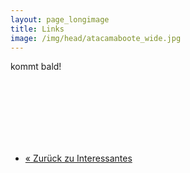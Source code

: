 ```yaml
---
layout: page_longimage
title: Links
image: /img/head/atacamaboote_wide.jpg
---
```


kommt bald!

<br><br><br><br><br><br>
<nav>
  <ul class="pager">
    <li class="pager-prev"><a href="/pages/interessantes"><span aria-hidden="true">&laquo;</span> Zurück zu Interessantes</a></li>
  </ul>
</nav>